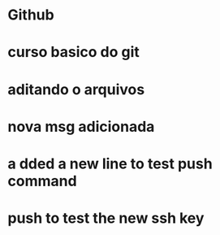 # Github
# curso basico do git
# aditando o arquivos
# nova msg adicionada

# a dded a new line to test push command
# push to test the new ssh key
